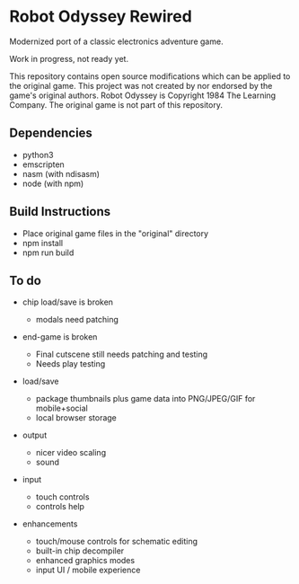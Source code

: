 Robot Odyssey Rewired
=====================

Modernized port of a classic electronics adventure game.

Work in progress, not ready yet.

This repository contains open source modifications which can be applied to the original game. This project was not created by nor endorsed by the game's original authors. Robot Odyssey is Copyright 1984 The Learning Company. The original game is not part of this repository.


Dependencies
------------

- python3
- emscripten
- nasm (with ndisasm)
- node (with npm)


Build Instructions
------------------

- Place original game files in the "original" directory
- npm install
- npm run build


To do
-----

- chip load/save is broken
  - modals need patching

- end-game is broken
  - Final cutscene still needs patching and testing
  - Needs play testing

- load/save
  - package thumbnails plus game data into PNG/JPEG/GIF for mobile+social
  - local browser storage

- output
  - nicer video scaling
  - sound

- input
  - touch controls
  - controls help

- enhancements
  - touch/mouse controls for schematic editing
  - built-in chip decompiler
  - enhanced graphics modes
  - input UI / mobile experience
